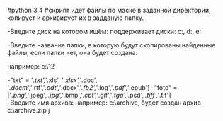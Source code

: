 #python 3,4
#скрипт идет файлы по маске в заданной директории, копирует и архивирует их в задданую папку.

-Введите диск на котором ищём:
поддерживает диски: c:, d:, e: 

-Введите название папки, в которую будут скопированы найденные файлы, если папки нет, она будет создана:

например: c:\12

-"txt" = '*.txt','*.xls', '*.xlsx','*.doc', '*.docm','*.rtf','*.odt','*.docx','*.fb2','*.log','*.pdf','*.epub']
-"foto" =['*.png','*.jpeg','*.jpg','*.bmp','*.cpt','*.gif','*.tga','*.psd','*.tiff','*.tif']  
-Введите имя архива:
например: c:\archive, будет создан архив c:\archive.zip
j
